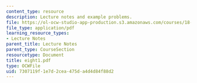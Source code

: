 ```yaml
---
content_type: resource
description: Lecture notes and example problems.
file: https://ol-ocw-studio-app-production.s3.amazonaws.com/courses/18-305-advanced-analytic-methods-in-science-and-engineering-fall-2004/7307119f1e7d2cea475da4d4d84f88d2_eight1.pdf
file_type: application/pdf
learning_resource_types:
- Lecture Notes
parent_title: Lecture Notes
parent_type: CourseSection
resourcetype: Document
title: eight1.pdf
type: OCWFile
uid: 7307119f-1e7d-2cea-475d-a4d4d84f88d2
---
```

